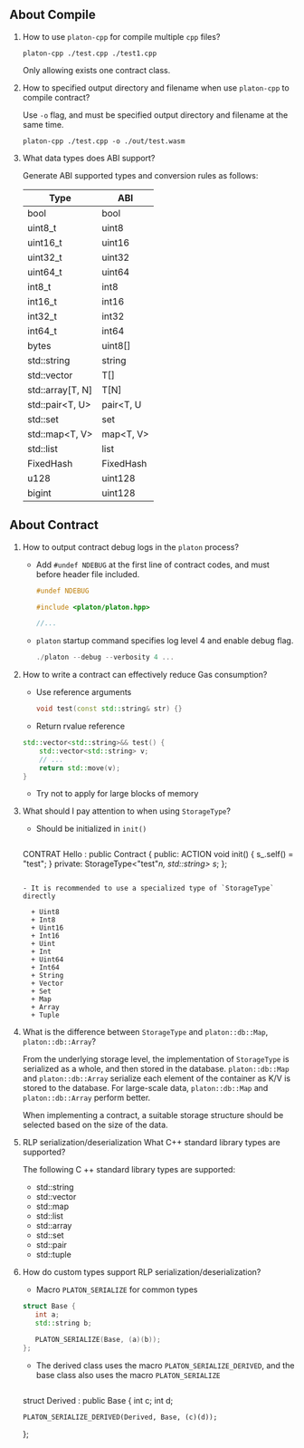 ## About Compile

1. How to use `platon-cpp` for compile multiple `cpp` files?

    ```shell
    platon-cpp ./test.cpp ./test1.cpp
    ```

    Only allowing exists one contract class.

2. How to specified output directory and filename when use `platon-cpp`
   to compile contract?

   Use `-o` flag, and must be specified output directory and filename at the
   same time.

   ```shell
   platon-cpp ./test.cpp -o ./out/test.wasm
   ```

3. What data types does ABI support?

    Generate ABI supported types and conversion rules as follows:

    | Type             | ABI          |
    |------------------|--------------|
    | bool             | bool         |
    | uint8\_t         | uint8        |
    | uint16\_t        | uint16       |
    | uint32\_t        | uint32       |
    | uint64\_t        | uint64       |
    | int8\_t          | int8         |
    | int16\_t         | int16        |
    | int32\_t         | int32        |
    | int64\_t         | int64        |
    | bytes            | uint8\[\]      |
    | std::string      | string       |
    | std::vector<T>   | T\[\]          |
    | std::array\[T, N\] | T\[N\]         |
    | std::pair<T, U>  | pair<T, U    |
    | std::set<T>      | set<T>       |
    | std::map<T, V>   | map<T, V>    |
    | std::list<T>     | list<T>      |
    | FixedHash<N>     | FixedHash<N> |
    | u128             | uint128      |
    | bigint           | uint128      |

## About Contract

1. How to output contract debug logs in the `platon` process?

    - Add `#undef NDEBUG` at the first line of contract codes, and must before
      header file included.

      ```cpp
      #undef NDEBUG

      #include <platon/platon.hpp>

      //...
      ```

    - `platon` startup command specifies log level 4 and enable debug flag.

        ```cpp
        ./platon --debug --verbosity 4 ...
        ```

2. How to write a contract can effectively reduce Gas consumption?

    - Use reference arguments
      ```cpp
      void test(const std::string& str) {}
      ```

    - Return rvalue reference

    ```cpp
    std::vector<std::string>&& test() {
        std::vector<std::string> v;
        // ...
        return std::move(v);
    }
    ```

    - Try not to apply for large blocks of memory

3. What should I pay attention to when using `StorageType`?

   - Should be initialized in `init()`
     ```cpp
    CONTRAT Hello : public Contract {
    public:
        ACTION void init() {
            s_.self() = "test";
        }
    private:
        StorageType<"test"_n, std::string> s_;
    };
    ```

    - It is recommended to use a specialized type of `StorageType` directly

      + Uint8
      + Int8
      + Uint16
      + Int16
      + Uint
      + Int
      + Uint64
      + Int64
      + String
      + Vector
      + Set
      + Map
      + Array
      + Tuple

4. What is the difference between `StorageType` and `platon::db::Map`,
   `platon::db::Array`?

   From the underlying storage level, the implementation of `StorageType` is
   serialized as a whole, and then stored in the database. `platon::db::Map`
   and `platon::db::Array` serialize each element of the container as K/V is
   stored to the database. For large-scale data, `platon::db::Map` and
   `platon::db::Array` perform better.

    When implementing a contract, a suitable storage structure should be
    selected based on the size of the data.

5. RLP serialization/deserialization What C++ standard library types are
   supported?

   The following C ++ standard library types are supported:

   - std::string
   - std::vector
   - std::map
   - std::list
   - std::array
   - std::set
   - std::pair
   - std::tuple

6. How do custom types support RLP serialization/deserialization?

    - Macro `PLATON_SERIALIZE` for common types
    ```cpp
   struct Base {
       int a;
       std::string b;

       PLATON_SERIALIZE(Base, (a)(b));
   };
   ```

   - The derived class uses the macro `PLATON_SERIALIZE_DERIVED`, and the base
     class also uses the macro `PLATON_SERIALIZE`
     ```cpp
   struct Derived : public Base {
       int c;
       int d;

       PLATON_SERIALIZE_DERIVED(Derived, Base, (c)(d));
   };
   ```
